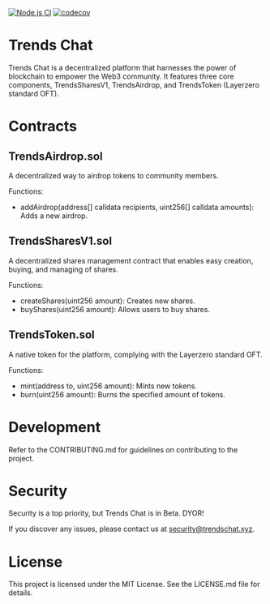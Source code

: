 [![Node.js CI](https://github.com/trends-social/trends-contract/actions/workflows/build.yml/badge.svg)](https://github.com/trends-social/trends-contract/actions/workflows/build.yml)
[![codecov](https://codecov.io/gh/trends-social/trends-contract/graph/badge.svg?token=ZG6E68M7WQ)](https://codecov.io/gh/trends-social/trends-contract)

# Trends Chat
Trends Chat is a decentralized platform that harnesses the power of blockchain to empower the Web3 community. It features three core components, TrendsSharesV1, TrendsAirdrop, and TrendsToken (Layerzero standard OFT).

# Contracts
## TrendsAirdrop.sol
A decentralized way to airdrop tokens to community members.

Functions:
- addAirdrop(address[] calldata recipients, uint256[] calldata amounts): Adds a new airdrop.

## TrendsSharesV1.sol
A decentralized shares management contract that enables easy creation, buying, and managing of shares.

Functions:
- createShares(uint256 amount): Creates new shares.
- buyShares(uint256 amount): Allows users to buy shares.

## TrendsToken.sol
A native token for the platform, complying with the Layerzero standard OFT.

Functions:
- mint(address to, uint256 amount): Mints new tokens.
- burn(uint256 amount): Burns the specified amount of tokens.

# Development
Refer to the CONTRIBUTING.md for guidelines on contributing to the project.

# Security
Security is a top priority, but Trends Chat is in Beta. DYOR!

If you discover any issues, please contact us at security@trendschat.xyz.

# License
This project is licensed under the MIT License. See the LICENSE.md file for details.

